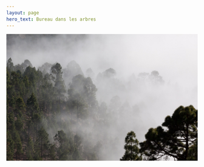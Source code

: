 ```yaml
---
layout: page
hero_text: Bureau dans les arbres
---
```


[![arbres](assets/fog.jpg)](sondage.html "Click!")


